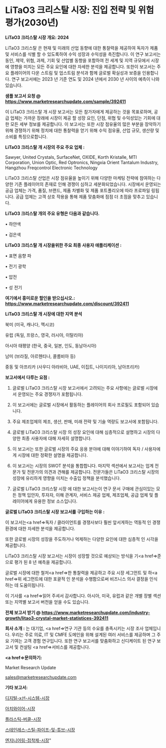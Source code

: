 # LiTaO3 크리스탈 시장: 진입 전략 및 위험 평가(2030년)

<strong>LiTaO3 크리스탈 시장 개요: 2024</strong>

LiTaO3 크리스탈 은 현재 및 미래의 산업 동향에 대한 통찰력을 제공하여 독자가 제품 및 서비스를 식별 할 수 있도록하여 수익 성장과 수익성을 촉진합니다. 이 연구 보고서는 동인, 제약, 위협, 과제, 기회 및 산업별 동향을 포함하여 전 세계 및 지역 규모에서 시장에 영향을 미치는 모든 주요 요인에 대한 자세한 분석을 제공합니다. 또한이 보고서는 주요 플레이어의 다운 스트림 및 업스트림 분석과 함께 글로벌 확실성과 보증을 인용합니다. 연구 보고서에는 2023 년 기준 연도 및 2024 년에서 2030 년 사이의 예측이 나와 있습니다.



<strong>샘플 보고서 요청 @ <a href=https://www.marketresearchupdate.com/sample/392411>https://www.marketresearchupdate.com/sample/392411</a></strong>

이 LiTaO3 크리스탈 개 시장 보고서는 모든 참가자에게 제공하는 것을 목표로하며, 공급 업체는 가까운 장래에 시장이 제공 할 성장 요인, 단점, 위협 및 수익성있는 기회에 대한 모든 세부 정보를 제공합니다. 이 보고서는 또한 시장 점유율의 많은 부분을 장악하기 위해 경쟁하기 위해 정치에 대한 통찰력을 얻기 위해 수익 점유율, 산업 규모, 생산량 및 소비를 특징으로합니다.



<strong>LiTaO3 크리스탈 개 시장의 주요 주요 업체 :</strong>

Sawyer, United Crystals, SurfaceNet, OXIDE, Korth Kristalle, MTI Corporation, Union Optic, Red Optronics, Ningxia Orient Tantalum Industry, Hangzhou Freqcontrol Electronic Technology

LiTaO3 크리스탈 산업은 시장 점유율을 높이기 위해 다양한 마케팅 전략에 참여하는 다양한 기존 플레이어의 존재로 인해 경쟁이 심하고 세분화되었습니다. 시장에서 운영되는 공급 업체는 가격, 품질, 브랜드, 제품 차별화 및 제품 포트폴리오에 따라 프로파일 링됩니다. 공급 업체는 고객 상호 작용을 통해 제품 맞춤화에 점점 더 초점을 맞추고 있습니다.



<strong>LiTaO3 크리스탈 개의 주요 유형은 다음과 같습니다.</strong>

• 하얀색

• 검은색



<strong>LiTaO3 크리스탈 개 시장을위한 주요 최종 사용자 애플리케이션 :</strong>

• 표면 음향 파

• 전기 광학

• 압전

• 성 전기



<strong>여기에서 흥미로운 할인을 받으십시오.: <a href=https://www.marketresearchupdate.com/discount/392411>https://www.marketresearchupdate.com/discount/392411</a></strong>



<strong>LiTaO3 크리스탈 개 시장에 대한 지역 분석</strong>

북미 (미국, 캐나다, 멕시코)

유럽 (독일, 프랑스, 영국, 러시아, 이탈리아)

아시아 태평양 (한국, 중국, 일본, 인도, 동남아시아)

남미 (브라질, 아르헨티나, 콜롬비아 등)

중동 및 아프리카 (사우디 아라비아, UAE, 이집트, 나이지리아, 남아프리카)



<strong>보고서에서 다루는 요점 :</strong>

1. 글로벌 LiTaO3 크리스탈 시장 보고서에서 고려되는 주요 사항에는 글로벌 시장에서 운영되는 주요 경쟁자가 포함됩니다.

2. 이 보고서에는 글로벌 시장에서 활동하는 플레이어의 회사 프로필도 포함되어 있습니다.

3. 주요 제조업체의 제조, 생산, 판매, 미래 전략 및 기술 역량도 보고서에 포함됩니다.

4. 글로벌 LiTaO3 크리스탈 시장 의 성장 요인에 대해 심층적으로 설명하고 시장의 다양한 최종 사용자에 대해 자세히 설명합니다.

5. 이 보고서는 또한 글로벌 시장의 주요 응용 분야에 대해 이야기하여 독자 / 사용자에게 시장에 대한 정확한 설명을 제공합니다.

6. 이 보고서는 시장의 SWOT 분석을 통합합니다. 마지막 섹션에서 보고서는 업계 전문가 및 전문가의 의견과 견해를 제공합니다. 전문가들은 LiTaO3 크리스탈 시장의 성장에 유리하게 영향을 미치는 수출입 정책을 분석했습니다.

7. 글로벌 LiTaO3 크리스탈 시장 에 대한 보고서는이 연구 문서 구매에 관심이있는 모든 정책 입안자, 투자자, 이해 관계자, 서비스 제공 업체, 제조업체, 공급 업체 및 플레이어에게 유용한 정보 소스입니다.



<strong>글로벌 LiTaO3 크리스탈 시장 보고서를 구입하는 이유 :</strong>

이 보고서는<a href=>독자 / 클</a>라이언트를 경쟁사보다 훨씬 앞서게하는 역동적 인 경쟁 환경에 대한 자세한 분석을 제공합니다.

또한 글로벌 시장의 성장을 주도하거나 억제하는 다양한 요인에 대한 심층적 인 시각을 제공합니다.

LiTaO3 크리스탈 시장 보고서는 시장이 성장할 것으로 예상되는 방식을 기<a href=>준으로</a> 평가 된 8 년 예측을 제공합니다.

글로벌 시장에 대한 철저<a href=>한 통찰력</a>을 제공하고 주요 시장 세그먼트 및 하<a href=>위 세그</a>먼트에 대한 포괄적 인 분석을 수행함으로써 비즈니스 의사 결정을 인식하는 데 도움이됩니다.

이 기사를 <a href=>읽어 주</a>셔서 감사합니다. 아시아, 미국, 유럽과 같은 개별 장별 섹션 또는 지역별 보고서 버전을 얻을 수도 있습니다.



<strong>전체 보고서 받기 @ <a href=https://www.marketresearchupdate.com/industry-growth/litao3-crystal-market-statistices-392411>https://www.marketresearchupdate.com/industry-growth/litao3-crystal-market-statistices-392411</a></strong>



<strong>회사 소개 :</strong>
는 대기업, <a href=>연구 기</a>관 등의 수요를 충족시키는 시장 조사 업체입니다. 우리는 주로 의료, IT 및 CMFE 도메인을 위해 설계된 여러 서비스를 제공하며 그 주요 기여는 고객 경험 연구입니다. 또한 연구 보고서를 맞춤화하고 신디케이트 된 연구 보고서 및 컨설팅 <a href=>서비</a>스를 제공합니다.



<strong><a href=>문의하기:</a></strong>

Market Research Update

sales@marketresearchupdate.com



<strong>기타 보고서:</strong>

<a href=https://www.linkedin.com/pulse/디지털-x선-시스템-시장-규모-및-성장-2023-survey-spotlight-pro-24-analysis/>디지털-x선-시스템-시장</a>

<a href=https://www.linkedin.com/pulse/아치와이어-시장-진입-전략-및-위험-평가2029년-trendsetters-talk-360-analysis-1pflf/>아치와이어-시장</a>

<a href=https://www.linkedin.com/pulse/플라스틱-버클-시장-동향-및-성장-전망-consumer-connection-chronicles-24--uggtf/>플라스틱-버클-시장</a>

<a href=https://www.linkedin.com/pulse/스테인레스-스틸-파이프-및-튜브-시장-동향-성장-전망-survey-savvy-insights-360-analysis-apgaf/>스테인레스-스틸-파이프-및-튜브-시장</a>

<a href=https://www.linkedin.com/pulse/엔지니어링-접착제-시장-동향-및-성장-전망-market-matrix-musings-analysis-wfkkf/>엔지니어링-접착제-시장</a>"
